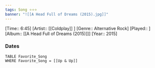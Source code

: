 ```yaml
---
tags: Song ⭐⭐⭐ 
banner: "![[A Head Full of Dreams (2015).jpg]]"
---
```

[Time:: 6:45]
[Artist:: [[Coldplay]] ]
[Genre:: Alternative Rock]
[Played:: ]
[Album:: [[A Head Full of Dreams (2015)]]]
[Year:: 2015]
### Dates
````dataview
TABLE Favorite_Song
WHERE Favorite_Song = [[Up & Up]]
````